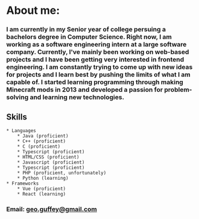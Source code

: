 # About me: #
### I am currently in my Senior year of college persuing a bachelors degree in Computer Science. Right now, I am working as a software engineering intern at a large software company. Currently, I've mainly been working on web-based projects and I have been getting very interested in frontend engineering. I am constantly trying to come up with new ideas for projects and I learn best by pushing the limits of what I am capable of. I started learning programming through making Minecraft mods in 2013 and developed a passion for problem-solving and learning new technologies.  ###

## Skills ##
    * Languages
        * Java (proficient)
        * C++ (proficient)
        * C (proficient)
        * Typescript (proficient)
        * HTML/CSS (proficient)
        * Javascript (proficient)
        * Typescript (proficient)
        * PHP (proficient, unfortunately)
        * Python (learning)
    * Frameworks
        * Vue (proficient)
        * React (learning)

### Email:   geo.guffey@gmail.com ###